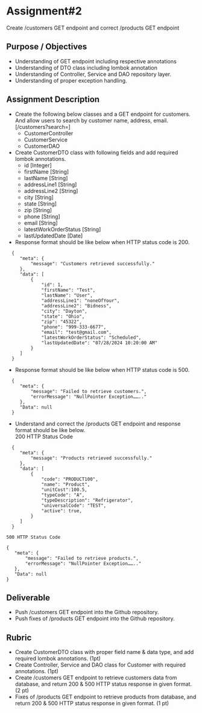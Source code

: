  # Assignment#2

Create /customers GET endpoint and correct /products GET endpoint

## Purpose / Objectives

- Understanding of GET endpoint including respective annotations  
- Understanding of DTO class including lombok annotation  
- Understanding of Controller, Service and DAO repository layer.  
- Understanding of proper exception handling.

## Assignment Description

* Create the following below classes and a GET endpoint for customers. And allow users to search by customer name, address, email. \[/customers?search=\]  
  * CustomerController  
  * CustomerService  
  * CustomerDAO  
* Create CustomerDTO class with following fields and add required lombok annotations.  
  * id [Integer]  
  * firstName [String]  
  * lastName [String]  
  * addressLine1 [String]  
  * addressLine2 [String]  
  * city [String]  
  * state [String]  
  * zip [String]  
  * phone [String]  
  * email [String]  
  * latestWorkOrderStatus [String]  
  * lastUpdatedDate [Date]  
* Response format should be like below when HTTP status code is 200.
```
  {  
     "meta": {  
         "message": "Customers retrieved successfully."  
     },  
     "data": [  
         {  
             "id": 1,  
             "firstName": "Test",  
             "lastName": "User",  
             "addressLine1": "noneOfYour",  
             "addressLine2": "Bidness",  
             "city": "Dayton",  
             "state": "Ohio",  
             "zip": "45322",  
             "phone": "999-333-6677",  
             "email": "test@gmail.com",  
             "latestWorkOrderStatus": "Scheduled",  
             "lastUpdatedDate": "07/28/2024 10:20:00 AM"  
         }  
     ]  
  }
```
* Response format should be like below when HTTP status code is 500.
```
  {  
     "meta": {  
         "message": "Failed to retrieve customers.",  
         "errorMessage": "NullPointer Exception…….."  
     },  
     "Data": null  
  }
``` 
* Understand and correct the /products GET endpoint and response format should be like below.  
  200 HTTP Status Code
```
  {  
     "meta": {  
         "message": "Products retrieved successfully."  
     },  
     "data": [  
         {  
             "code": "PRODUCT100",  
             "name": "Product",  
             "unitCost":100.5,  
             "typeCode": "A",  
             "typeDescription": "Refrigerator",  
             "universalCode": "TEST",  
             "active": true,  
         }  
     ]  
  }
```

	500 HTTP Status Code  
```
{  
   "meta": {  
       "message": "Failed to retrieve products.",  
       "errorMessage": "NullPointer Exception…….."  
   },  
   "Data": null  
}
```
## Deliverable

* Push /customers GET endpoint into the Github repository.  
* Push fixes of /products GET endpoint into the Github repository.


## Rubric

- Create CustomerDTO class with proper field name & data type, and add required lombok annotations. (1pt)  
- Create Controller, Service and DAO class for Customer with required annotations. (1pt)  
- Create /customers GET endpoint to retrieve customers data from database, and return 200 & 500 HTTP status response in given format. (2 pt)  
- Fixes of /products GET endpoint to retrieve products from database, and return 200 & 500 HTTP status response in given format. (1 pt)
